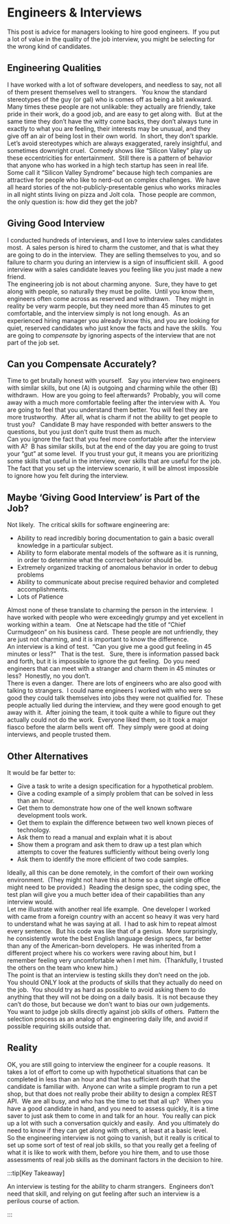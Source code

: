 #  Engineers & Interviews

This post is advice for managers looking to hire good engineers.  If you put a lot of value in the quality of the job interview, you might be selecting for the wrong kind of candidates.

## Engineering Qualities

I have worked with a lot of software developers, and needless to say, not all of them present themselves well to strangers.   You know the standard stereotypes of the guy (or gal) who is comes off as being a bit awkward.  Many times these people are not unlikable: they actually are friendly, take pride in their work, do a good job, and are easy to get along with.  But at the same time they don’t have the witty come backs, they don’t always tune in exactly to what you are feeling, their interests may be unusual, and they give off an air of being lost in their own world.  In short, they don’t sparkle.  
Let’s avoid stereotypes which are always exaggerated, rarely insightful, and sometimes downright cruel.  Comedy shows like “Silicon Valley” play up these eccentricities for entertainment.  Still there is a pattern of behavior that anyone who has worked in a high tech startup has seen in real life.  Some call it “Silicon Valley Syndrome” because high tech companies are attractive for people who like to nerd-out on complex challenges.  We have all heard stories of the not-publicly-presentable genius who works miracles in all night stints living on pizza and Jolt cola.  Those people are common, the only question is: how did they get the job?

## Giving Good Interview

I conducted hundreds of interviews, and I love to interview sales candidates most.  A sales person is hired to charm the customer, and that is what they are going to do in the interview.  They are selling themselves to you, and so failure to charm you during an interview is a sign of insufficient skill.  A good interview with a sales candidate leaves you feeling like you just made a new friend.  
The engineering job is not about charming anyone.  Sure, they have to get along with people, so naturally they must be polite.  Until you know them, engineers often come across as reserved and withdrawn.   They might in reality be very warm people, but they need more than 45 minutes to get comfortable, and the interview simply is not long enough.  As an experienced hiring manager you already know this, and you are looking for quiet, reserved candidates who just know the facts and have the skills.  You are going to _compensate_ by ignoring aspects of the interview that are not part of the job set.

## Can you Compensate Accurately?

Time to get brutally honest with yourself.   Say you interview two engineers with similar skills, but one (A) is outgoing and charming while the other (B) withdrawn.  How are you going to feel afterwards?  Probably, you will come away with a much more comfortable feeling after the interview with A.  You are going to feel that you understand them better. You will feel they are more trustworthy.  After all, what is charm if not the ability to get people to trust you?   Candidate B may have responded with better answers to the questions, but you just don’t quite trust them as much.  
Can you ignore the fact that you feel more comfortable after the interview with A?  B has similar skills, but at the end of the day you are going to trust your “gut” at some level.  If you trust your gut, it means you are prioritizing some skills that useful in the interview, over skills that are useful for the job.  The fact that you set up the interview scenario, it will be almost impossible to ignore how you felt during the interview.

## Maybe ‘Giving Good Interview’ is Part of the Job?

Not likely.  The critical skills for software engineering are:

*   Ability to read incredibly boring documentation to gain a basic overall knowledge in a particular subject.
*   Ability to form elaborate mental models of the software as it is running, in order to determine what the correct behavior should be.
*   Extremely organized tracking of anomalous behavior in order to debug problems
*   Ability to communicate about precise required behavior and completed accomplishments.
*   Lots of Patience

Almost none of these translate to charming the person in the interview.  I have worked with people who were exceedingly grumpy and yet excellent in working within a team.   One at Netscape had the title of “Chief Curmudgeon” on his business card.  These people are not unfriendly, they are just not charming, and it is important to know the difference.  
An interview is a kind of test.  “Can you give me a good gut feeling in 45 minutes or less?”   That is the test.   Sure, there is information passed back and forth, but it is impossible to ignore the gut feeling.  Do you need engineers that can meet with a stranger and charm them in 45 minutes or less?  Honestly, no you don’t.  
There is even a danger.  There are lots of engineers who are also good with talking to strangers.  I could name engineers I worked with who were so good they could talk themselves into jobs they were not qualified for.  These people actually lied during the interview, and they were good enough to get away with it.  After joining the team, it took quite a while to figure out they actually could not do the work.  Everyone liked them, so it took a major fiasco before the alarm bells went off.  They simply were good at doing interviews, and people trusted them.

## Other Alternatives

It would be far better to:

*   Give a task to write a design specification for a hypothetical problem.
*   Give a coding example of a simply problem that can be solved in less than an hour.
*   Get them to demonstrate how one of the well known software development tools work.
*   Get them to explain the difference between two well known pieces of technology.
*   Ask them to read a manual and explain what it is about
*   Show them a program and ask them to draw up a test plan which attempts to cover the features sufficiently without being overly long
*   Ask them to identify the more efficient of two code samples.

Ideally, all this can be done remotely, in the comfort of their own working environment.  (They might not have this at home so a quiet single office might need to be provided.)  Reading the design spec, the coding spec, the test plan will give you a much better idea of their capabilities than any interview would.  
Let me illustrate with another real life example.  One developer I worked with came from a foreign country with an accent so heavy it was very hard to understand what he was saying at all.  I had to ask him to repeat almost every sentence.  But his code was like that of a genius.  More surprisingly, he consistently wrote the best English language design specs, far better than any of the American-born developers.  He was inherited from a different project where his co workers were raving about him, but I remember feeling very uncomfortable when I met him.  (Thankfully, I trusted the others on the team who knew him.)  
The point is that an interview is testing skills they don’t need on the job.  You should ONLY look at the products of skills that they actually do need on the job.  You should try as hard as possible to avoid asking them to do anything that they will not be doing on a daily basis.  It is not because they can’t do those, but because we don’t want to bias our own judgements.  You want to judge job skills directly against job skills of others.  Pattern the selection process as an analog of an engineering daily life, and avoid if possible requiring skills outside that.

## Reality

OK, you are still going to interview the engineer for a couple reasons.  It takes a lot of effort to come up with hypothetical situations that can be completed in less than an hour and that has sufficient depth that the candidate is familiar with.  Anyone can write a simple program to run a pet shop, but that does not really probe their ability to design a complex REST API.  We are all busy, and who has the time to set that all up?   When you have a good candidate in hand, and you need to assess quickly, it is a time saver to just ask them to come in and talk for an hour.  You really can pick up a lot with such a conversation quickly and easily.  And you ultimately do need to know if they can get along with others, at least at a basic level.  
So the engineering interview is not going to vanish, but it really is critical to set up some sort of test of real job skills, so that you really get a feeling of what it is like to work with them, before you hire them, and to use those assessments of real job skills as the dominant factors in the decision to hire.

:::tip[Key Takeaway]

An interview is testing for the ability to charm strangers.  Engineers don’t need that skill, and relying on gut feeling after such an interview is a perilous course of action.

:::